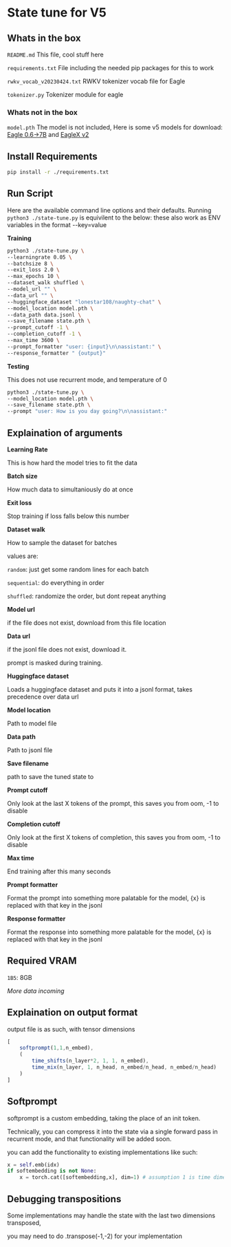 # State tune for V5

## Whats in the box

`README.md` This file, cool stuff here

`requirements.txt` File including the needed pip packages for this to work

`rwkv_vocab_v20230424.txt` RWKV tokenizer vocab file for Eagle

`tokenizer.py` Tokenizer module for eagle

### Whats not in the box

`model.pth` The model is not included, Here is some v5 models for download: [Eagle 0.6->7B](https://huggingface.co/BlinkDL/rwkv-5-world/tree/main) and [EagleX v2](https://huggingface.co/RWKV/v5-EagleX-v2-7B-pth/tree/main)

## Install Requirements
```bash
pip install -r ./requirements.txt
```

## Run Script

Here are the available command line options and their defaults. Running `python3 ./state-tune.py` is equivilent to the below:
these also work as ENV variables in the format --key=value

**Training**
```sh
python3 ./state-tune.py \
--learningrate 0.05 \
--batchsize 8 \
--exit_loss 2.0 \
--max_epochs 10 \
--dataset_walk shuffled \
--model_url "" \
--data_url "" \
--huggingface_dataset "lonestar108/naughty-chat" \
--model_location model.pth \
--data_path data.jsonl \
--save_filename state.pth \
--prompt_cutoff -1 \
--completion_cutoff -1 \
--max_time 3600 \
--prompt_formatter "user: {input}\n\nassistant:" \
--response_formatter " {output}"
```

**Testing**

This does not use recurrent mode, and temperature of 0

```sh
python3 ./state-tune.py \
--model_location model.pth \
--save_filename state.pth \
--prompt "user: How is you day going?\n\nassistant:"
```

## Explaination of arguments

**Learning Rate**

This is how hard the model tries to fit the data

**Batch size**

How much data to simultaniously do at once

**Exit loss**

Stop training if loss falls below this number

**Dataset walk**

How to sample the dataset for batches

values are:

`random`: just get some random lines for each batch

`sequential`: do everything in order

`shuffled`: randomize the order, but dont repeat anything

**Model url**

if the file does not exist, download from this file location

**Data url**

if the jsonl file does not exist, download it.

prompt is masked during training.

**Huggingface dataset**

Loads a huggingface dataset and puts it into a jsonl format, takes precedence over data url

**Model location**

Path to model file

**Data path**

Path to jsonl file

**Save filename**

path to save the tuned state to

**Prompt cutoff**

Only look at the last X tokens of the prompt, this saves you from oom, -1 to disable

**Completion cutoff**

Only look at the first X tokens of completion, this saves you from oom, -1 to disable

**Max time**

End training after this many seconds

**Prompt formatter**

Format the prompt into something more palatable for the model, {x} is replaced with that key in the jsonl

**Response formatter**

Format the response into something more palatable for the model, {x} is replaced with that key in the jsonl


## Required VRAM

`1B5`: 8GB

*More data incoming*

## Explaination on output format

output file is as such, with tensor dimensions

```js
[
    softprompt(1,1,n_embed),
    (
        time_shifts(n_layer*2, 1, 1, n_embed),
        time_mix(n_layer, 1, n_head, n_embed/n_head, n_embed/n_head)
    )
]
```

## Softprompt

softprompt is a custom embedding, taking the place of an init token.

Technically, you can compress it into the state via a single forward pass in recurrent mode, and that functionality will be added soon.

you can add the functionality to existing implementations like such:
```py
x = self.emb(idx)
if softembedding is not None:
    x = torch.cat([softembedding,x], dim=1) # assumption 1 is time dimension
```

## Debugging transpositions

Some implementations may handle the state with the last two dimensions transposed,

you may need to do .transpose(-1,-2) for your implementation